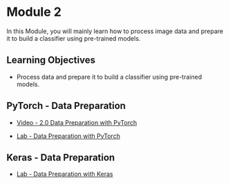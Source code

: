 # Module 2

In this Module, you will mainly learn how to process image data and prepare it to build a classifier using pre-trained models.

## Learning Objectives

- Process data and prepare it to build a classifier using pre-trained models.

## PyTorch - Data Preparation

- [Video - 2.0 Data Preparation with PyTorch](https://www.coursera.org/learn/ai-deep-learning-capstone/lecture/bxHqL/2-0-data-preparation-with-pytorch)

- [Lab - Data Preparation with PyTorch](./Labs/2.1_data_loader_PyTorch.ipynb)

## Keras - Data Preparation

- [Lab - Data Preparation with Keras](./Labs/DL0321EN-2-1-Data-Preparation-py-v1.0.ipynb)